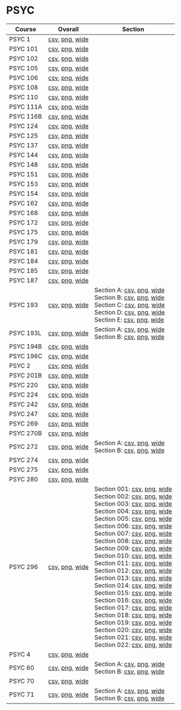 # PSYC

| Course | Overall | Section |
| ------ | ------- | ------- |
| PSYC 1 | [csv](https://github.com/UCSD-Historical-Enrollment-Data/2025Winter/blob/main/overall/PSYC%201.csv), [png](https://raw.githubusercontent.com/UCSD-Historical-Enrollment-Data/2025Winter/main/plot_overall/PSYC%201.png), [wide](https://raw.githubusercontent.com/UCSD-Historical-Enrollment-Data/2025Winter/main/plot_overall_wide/PSYC%201.png) |  |
| PSYC 101 | [csv](https://github.com/UCSD-Historical-Enrollment-Data/2025Winter/blob/main/overall/PSYC%20101.csv), [png](https://raw.githubusercontent.com/UCSD-Historical-Enrollment-Data/2025Winter/main/plot_overall/PSYC%20101.png), [wide](https://raw.githubusercontent.com/UCSD-Historical-Enrollment-Data/2025Winter/main/plot_overall_wide/PSYC%20101.png) |  |
| PSYC 102 | [csv](https://github.com/UCSD-Historical-Enrollment-Data/2025Winter/blob/main/overall/PSYC%20102.csv), [png](https://raw.githubusercontent.com/UCSD-Historical-Enrollment-Data/2025Winter/main/plot_overall/PSYC%20102.png), [wide](https://raw.githubusercontent.com/UCSD-Historical-Enrollment-Data/2025Winter/main/plot_overall_wide/PSYC%20102.png) |  |
| PSYC 105 | [csv](https://github.com/UCSD-Historical-Enrollment-Data/2025Winter/blob/main/overall/PSYC%20105.csv), [png](https://raw.githubusercontent.com/UCSD-Historical-Enrollment-Data/2025Winter/main/plot_overall/PSYC%20105.png), [wide](https://raw.githubusercontent.com/UCSD-Historical-Enrollment-Data/2025Winter/main/plot_overall_wide/PSYC%20105.png) |  |
| PSYC 106 | [csv](https://github.com/UCSD-Historical-Enrollment-Data/2025Winter/blob/main/overall/PSYC%20106.csv), [png](https://raw.githubusercontent.com/UCSD-Historical-Enrollment-Data/2025Winter/main/plot_overall/PSYC%20106.png), [wide](https://raw.githubusercontent.com/UCSD-Historical-Enrollment-Data/2025Winter/main/plot_overall_wide/PSYC%20106.png) |  |
| PSYC 108 | [csv](https://github.com/UCSD-Historical-Enrollment-Data/2025Winter/blob/main/overall/PSYC%20108.csv), [png](https://raw.githubusercontent.com/UCSD-Historical-Enrollment-Data/2025Winter/main/plot_overall/PSYC%20108.png), [wide](https://raw.githubusercontent.com/UCSD-Historical-Enrollment-Data/2025Winter/main/plot_overall_wide/PSYC%20108.png) |  |
| PSYC 110 | [csv](https://github.com/UCSD-Historical-Enrollment-Data/2025Winter/blob/main/overall/PSYC%20110.csv), [png](https://raw.githubusercontent.com/UCSD-Historical-Enrollment-Data/2025Winter/main/plot_overall/PSYC%20110.png), [wide](https://raw.githubusercontent.com/UCSD-Historical-Enrollment-Data/2025Winter/main/plot_overall_wide/PSYC%20110.png) |  |
| PSYC 111A | [csv](https://github.com/UCSD-Historical-Enrollment-Data/2025Winter/blob/main/overall/PSYC%20111A.csv), [png](https://raw.githubusercontent.com/UCSD-Historical-Enrollment-Data/2025Winter/main/plot_overall/PSYC%20111A.png), [wide](https://raw.githubusercontent.com/UCSD-Historical-Enrollment-Data/2025Winter/main/plot_overall_wide/PSYC%20111A.png) |  |
| PSYC 116B | [csv](https://github.com/UCSD-Historical-Enrollment-Data/2025Winter/blob/main/overall/PSYC%20116B.csv), [png](https://raw.githubusercontent.com/UCSD-Historical-Enrollment-Data/2025Winter/main/plot_overall/PSYC%20116B.png), [wide](https://raw.githubusercontent.com/UCSD-Historical-Enrollment-Data/2025Winter/main/plot_overall_wide/PSYC%20116B.png) |  |
| PSYC 124 | [csv](https://github.com/UCSD-Historical-Enrollment-Data/2025Winter/blob/main/overall/PSYC%20124.csv), [png](https://raw.githubusercontent.com/UCSD-Historical-Enrollment-Data/2025Winter/main/plot_overall/PSYC%20124.png), [wide](https://raw.githubusercontent.com/UCSD-Historical-Enrollment-Data/2025Winter/main/plot_overall_wide/PSYC%20124.png) |  |
| PSYC 125 | [csv](https://github.com/UCSD-Historical-Enrollment-Data/2025Winter/blob/main/overall/PSYC%20125.csv), [png](https://raw.githubusercontent.com/UCSD-Historical-Enrollment-Data/2025Winter/main/plot_overall/PSYC%20125.png), [wide](https://raw.githubusercontent.com/UCSD-Historical-Enrollment-Data/2025Winter/main/plot_overall_wide/PSYC%20125.png) |  |
| PSYC 137 | [csv](https://github.com/UCSD-Historical-Enrollment-Data/2025Winter/blob/main/overall/PSYC%20137.csv), [png](https://raw.githubusercontent.com/UCSD-Historical-Enrollment-Data/2025Winter/main/plot_overall/PSYC%20137.png), [wide](https://raw.githubusercontent.com/UCSD-Historical-Enrollment-Data/2025Winter/main/plot_overall_wide/PSYC%20137.png) |  |
| PSYC 144 | [csv](https://github.com/UCSD-Historical-Enrollment-Data/2025Winter/blob/main/overall/PSYC%20144.csv), [png](https://raw.githubusercontent.com/UCSD-Historical-Enrollment-Data/2025Winter/main/plot_overall/PSYC%20144.png), [wide](https://raw.githubusercontent.com/UCSD-Historical-Enrollment-Data/2025Winter/main/plot_overall_wide/PSYC%20144.png) |  |
| PSYC 148 | [csv](https://github.com/UCSD-Historical-Enrollment-Data/2025Winter/blob/main/overall/PSYC%20148.csv), [png](https://raw.githubusercontent.com/UCSD-Historical-Enrollment-Data/2025Winter/main/plot_overall/PSYC%20148.png), [wide](https://raw.githubusercontent.com/UCSD-Historical-Enrollment-Data/2025Winter/main/plot_overall_wide/PSYC%20148.png) |  |
| PSYC 151 | [csv](https://github.com/UCSD-Historical-Enrollment-Data/2025Winter/blob/main/overall/PSYC%20151.csv), [png](https://raw.githubusercontent.com/UCSD-Historical-Enrollment-Data/2025Winter/main/plot_overall/PSYC%20151.png), [wide](https://raw.githubusercontent.com/UCSD-Historical-Enrollment-Data/2025Winter/main/plot_overall_wide/PSYC%20151.png) |  |
| PSYC 153 | [csv](https://github.com/UCSD-Historical-Enrollment-Data/2025Winter/blob/main/overall/PSYC%20153.csv), [png](https://raw.githubusercontent.com/UCSD-Historical-Enrollment-Data/2025Winter/main/plot_overall/PSYC%20153.png), [wide](https://raw.githubusercontent.com/UCSD-Historical-Enrollment-Data/2025Winter/main/plot_overall_wide/PSYC%20153.png) |  |
| PSYC 154 | [csv](https://github.com/UCSD-Historical-Enrollment-Data/2025Winter/blob/main/overall/PSYC%20154.csv), [png](https://raw.githubusercontent.com/UCSD-Historical-Enrollment-Data/2025Winter/main/plot_overall/PSYC%20154.png), [wide](https://raw.githubusercontent.com/UCSD-Historical-Enrollment-Data/2025Winter/main/plot_overall_wide/PSYC%20154.png) |  |
| PSYC 162 | [csv](https://github.com/UCSD-Historical-Enrollment-Data/2025Winter/blob/main/overall/PSYC%20162.csv), [png](https://raw.githubusercontent.com/UCSD-Historical-Enrollment-Data/2025Winter/main/plot_overall/PSYC%20162.png), [wide](https://raw.githubusercontent.com/UCSD-Historical-Enrollment-Data/2025Winter/main/plot_overall_wide/PSYC%20162.png) |  |
| PSYC 168 | [csv](https://github.com/UCSD-Historical-Enrollment-Data/2025Winter/blob/main/overall/PSYC%20168.csv), [png](https://raw.githubusercontent.com/UCSD-Historical-Enrollment-Data/2025Winter/main/plot_overall/PSYC%20168.png), [wide](https://raw.githubusercontent.com/UCSD-Historical-Enrollment-Data/2025Winter/main/plot_overall_wide/PSYC%20168.png) |  |
| PSYC 172 | [csv](https://github.com/UCSD-Historical-Enrollment-Data/2025Winter/blob/main/overall/PSYC%20172.csv), [png](https://raw.githubusercontent.com/UCSD-Historical-Enrollment-Data/2025Winter/main/plot_overall/PSYC%20172.png), [wide](https://raw.githubusercontent.com/UCSD-Historical-Enrollment-Data/2025Winter/main/plot_overall_wide/PSYC%20172.png) |  |
| PSYC 175 | [csv](https://github.com/UCSD-Historical-Enrollment-Data/2025Winter/blob/main/overall/PSYC%20175.csv), [png](https://raw.githubusercontent.com/UCSD-Historical-Enrollment-Data/2025Winter/main/plot_overall/PSYC%20175.png), [wide](https://raw.githubusercontent.com/UCSD-Historical-Enrollment-Data/2025Winter/main/plot_overall_wide/PSYC%20175.png) |  |
| PSYC 179 | [csv](https://github.com/UCSD-Historical-Enrollment-Data/2025Winter/blob/main/overall/PSYC%20179.csv), [png](https://raw.githubusercontent.com/UCSD-Historical-Enrollment-Data/2025Winter/main/plot_overall/PSYC%20179.png), [wide](https://raw.githubusercontent.com/UCSD-Historical-Enrollment-Data/2025Winter/main/plot_overall_wide/PSYC%20179.png) |  |
| PSYC 181 | [csv](https://github.com/UCSD-Historical-Enrollment-Data/2025Winter/blob/main/overall/PSYC%20181.csv), [png](https://raw.githubusercontent.com/UCSD-Historical-Enrollment-Data/2025Winter/main/plot_overall/PSYC%20181.png), [wide](https://raw.githubusercontent.com/UCSD-Historical-Enrollment-Data/2025Winter/main/plot_overall_wide/PSYC%20181.png) |  |
| PSYC 184 | [csv](https://github.com/UCSD-Historical-Enrollment-Data/2025Winter/blob/main/overall/PSYC%20184.csv), [png](https://raw.githubusercontent.com/UCSD-Historical-Enrollment-Data/2025Winter/main/plot_overall/PSYC%20184.png), [wide](https://raw.githubusercontent.com/UCSD-Historical-Enrollment-Data/2025Winter/main/plot_overall_wide/PSYC%20184.png) |  |
| PSYC 185 | [csv](https://github.com/UCSD-Historical-Enrollment-Data/2025Winter/blob/main/overall/PSYC%20185.csv), [png](https://raw.githubusercontent.com/UCSD-Historical-Enrollment-Data/2025Winter/main/plot_overall/PSYC%20185.png), [wide](https://raw.githubusercontent.com/UCSD-Historical-Enrollment-Data/2025Winter/main/plot_overall_wide/PSYC%20185.png) |  |
| PSYC 187 | [csv](https://github.com/UCSD-Historical-Enrollment-Data/2025Winter/blob/main/overall/PSYC%20187.csv), [png](https://raw.githubusercontent.com/UCSD-Historical-Enrollment-Data/2025Winter/main/plot_overall/PSYC%20187.png), [wide](https://raw.githubusercontent.com/UCSD-Historical-Enrollment-Data/2025Winter/main/plot_overall_wide/PSYC%20187.png) |  |
| PSYC 193 | [csv](https://github.com/UCSD-Historical-Enrollment-Data/2025Winter/blob/main/overall/PSYC%20193.csv), [png](https://raw.githubusercontent.com/UCSD-Historical-Enrollment-Data/2025Winter/main/plot_overall/PSYC%20193.png), [wide](https://raw.githubusercontent.com/UCSD-Historical-Enrollment-Data/2025Winter/main/plot_overall_wide/PSYC%20193.png) | Section A: [csv](https://github.com/UCSD-Historical-Enrollment-Data/2025Winter/blob/main/section/PSYC%20193_A.csv), [png](https://raw.githubusercontent.com/UCSD-Historical-Enrollment-Data/2025Winter/main/plot_section/PSYC%20193_A.png), [wide](https://raw.githubusercontent.com/UCSD-Historical-Enrollment-Data/2025Winter/main/plot_section_wide/PSYC%20193_A.png)<br>Section B: [csv](https://github.com/UCSD-Historical-Enrollment-Data/2025Winter/blob/main/section/PSYC%20193_B.csv), [png](https://raw.githubusercontent.com/UCSD-Historical-Enrollment-Data/2025Winter/main/plot_section/PSYC%20193_B.png), [wide](https://raw.githubusercontent.com/UCSD-Historical-Enrollment-Data/2025Winter/main/plot_section_wide/PSYC%20193_B.png)<br>Section C: [csv](https://github.com/UCSD-Historical-Enrollment-Data/2025Winter/blob/main/section/PSYC%20193_C.csv), [png](https://raw.githubusercontent.com/UCSD-Historical-Enrollment-Data/2025Winter/main/plot_section/PSYC%20193_C.png), [wide](https://raw.githubusercontent.com/UCSD-Historical-Enrollment-Data/2025Winter/main/plot_section_wide/PSYC%20193_C.png)<br>Section D: [csv](https://github.com/UCSD-Historical-Enrollment-Data/2025Winter/blob/main/section/PSYC%20193_D.csv), [png](https://raw.githubusercontent.com/UCSD-Historical-Enrollment-Data/2025Winter/main/plot_section/PSYC%20193_D.png), [wide](https://raw.githubusercontent.com/UCSD-Historical-Enrollment-Data/2025Winter/main/plot_section_wide/PSYC%20193_D.png)<br>Section E: [csv](https://github.com/UCSD-Historical-Enrollment-Data/2025Winter/blob/main/section/PSYC%20193_E.csv), [png](https://raw.githubusercontent.com/UCSD-Historical-Enrollment-Data/2025Winter/main/plot_section/PSYC%20193_E.png), [wide](https://raw.githubusercontent.com/UCSD-Historical-Enrollment-Data/2025Winter/main/plot_section_wide/PSYC%20193_E.png) |
| PSYC 193L | [csv](https://github.com/UCSD-Historical-Enrollment-Data/2025Winter/blob/main/overall/PSYC%20193L.csv), [png](https://raw.githubusercontent.com/UCSD-Historical-Enrollment-Data/2025Winter/main/plot_overall/PSYC%20193L.png), [wide](https://raw.githubusercontent.com/UCSD-Historical-Enrollment-Data/2025Winter/main/plot_overall_wide/PSYC%20193L.png) | Section A: [csv](https://github.com/UCSD-Historical-Enrollment-Data/2025Winter/blob/main/section/PSYC%20193L_A.csv), [png](https://raw.githubusercontent.com/UCSD-Historical-Enrollment-Data/2025Winter/main/plot_section/PSYC%20193L_A.png), [wide](https://raw.githubusercontent.com/UCSD-Historical-Enrollment-Data/2025Winter/main/plot_section_wide/PSYC%20193L_A.png)<br>Section B: [csv](https://github.com/UCSD-Historical-Enrollment-Data/2025Winter/blob/main/section/PSYC%20193L_B.csv), [png](https://raw.githubusercontent.com/UCSD-Historical-Enrollment-Data/2025Winter/main/plot_section/PSYC%20193L_B.png), [wide](https://raw.githubusercontent.com/UCSD-Historical-Enrollment-Data/2025Winter/main/plot_section_wide/PSYC%20193L_B.png) |
| PSYC 194B | [csv](https://github.com/UCSD-Historical-Enrollment-Data/2025Winter/blob/main/overall/PSYC%20194B.csv), [png](https://raw.githubusercontent.com/UCSD-Historical-Enrollment-Data/2025Winter/main/plot_overall/PSYC%20194B.png), [wide](https://raw.githubusercontent.com/UCSD-Historical-Enrollment-Data/2025Winter/main/plot_overall_wide/PSYC%20194B.png) |  |
| PSYC 196C | [csv](https://github.com/UCSD-Historical-Enrollment-Data/2025Winter/blob/main/overall/PSYC%20196C.csv), [png](https://raw.githubusercontent.com/UCSD-Historical-Enrollment-Data/2025Winter/main/plot_overall/PSYC%20196C.png), [wide](https://raw.githubusercontent.com/UCSD-Historical-Enrollment-Data/2025Winter/main/plot_overall_wide/PSYC%20196C.png) |  |
| PSYC 2 | [csv](https://github.com/UCSD-Historical-Enrollment-Data/2025Winter/blob/main/overall/PSYC%202.csv), [png](https://raw.githubusercontent.com/UCSD-Historical-Enrollment-Data/2025Winter/main/plot_overall/PSYC%202.png), [wide](https://raw.githubusercontent.com/UCSD-Historical-Enrollment-Data/2025Winter/main/plot_overall_wide/PSYC%202.png) |  |
| PSYC 201B | [csv](https://github.com/UCSD-Historical-Enrollment-Data/2025Winter/blob/main/overall/PSYC%20201B.csv), [png](https://raw.githubusercontent.com/UCSD-Historical-Enrollment-Data/2025Winter/main/plot_overall/PSYC%20201B.png), [wide](https://raw.githubusercontent.com/UCSD-Historical-Enrollment-Data/2025Winter/main/plot_overall_wide/PSYC%20201B.png) |  |
| PSYC 220 | [csv](https://github.com/UCSD-Historical-Enrollment-Data/2025Winter/blob/main/overall/PSYC%20220.csv), [png](https://raw.githubusercontent.com/UCSD-Historical-Enrollment-Data/2025Winter/main/plot_overall/PSYC%20220.png), [wide](https://raw.githubusercontent.com/UCSD-Historical-Enrollment-Data/2025Winter/main/plot_overall_wide/PSYC%20220.png) |  |
| PSYC 224 | [csv](https://github.com/UCSD-Historical-Enrollment-Data/2025Winter/blob/main/overall/PSYC%20224.csv), [png](https://raw.githubusercontent.com/UCSD-Historical-Enrollment-Data/2025Winter/main/plot_overall/PSYC%20224.png), [wide](https://raw.githubusercontent.com/UCSD-Historical-Enrollment-Data/2025Winter/main/plot_overall_wide/PSYC%20224.png) |  |
| PSYC 242 | [csv](https://github.com/UCSD-Historical-Enrollment-Data/2025Winter/blob/main/overall/PSYC%20242.csv), [png](https://raw.githubusercontent.com/UCSD-Historical-Enrollment-Data/2025Winter/main/plot_overall/PSYC%20242.png), [wide](https://raw.githubusercontent.com/UCSD-Historical-Enrollment-Data/2025Winter/main/plot_overall_wide/PSYC%20242.png) |  |
| PSYC 247 | [csv](https://github.com/UCSD-Historical-Enrollment-Data/2025Winter/blob/main/overall/PSYC%20247.csv), [png](https://raw.githubusercontent.com/UCSD-Historical-Enrollment-Data/2025Winter/main/plot_overall/PSYC%20247.png), [wide](https://raw.githubusercontent.com/UCSD-Historical-Enrollment-Data/2025Winter/main/plot_overall_wide/PSYC%20247.png) |  |
| PSYC 269 | [csv](https://github.com/UCSD-Historical-Enrollment-Data/2025Winter/blob/main/overall/PSYC%20269.csv), [png](https://raw.githubusercontent.com/UCSD-Historical-Enrollment-Data/2025Winter/main/plot_overall/PSYC%20269.png), [wide](https://raw.githubusercontent.com/UCSD-Historical-Enrollment-Data/2025Winter/main/plot_overall_wide/PSYC%20269.png) |  |
| PSYC 270B | [csv](https://github.com/UCSD-Historical-Enrollment-Data/2025Winter/blob/main/overall/PSYC%20270B.csv), [png](https://raw.githubusercontent.com/UCSD-Historical-Enrollment-Data/2025Winter/main/plot_overall/PSYC%20270B.png), [wide](https://raw.githubusercontent.com/UCSD-Historical-Enrollment-Data/2025Winter/main/plot_overall_wide/PSYC%20270B.png) |  |
| PSYC 272 | [csv](https://github.com/UCSD-Historical-Enrollment-Data/2025Winter/blob/main/overall/PSYC%20272.csv), [png](https://raw.githubusercontent.com/UCSD-Historical-Enrollment-Data/2025Winter/main/plot_overall/PSYC%20272.png), [wide](https://raw.githubusercontent.com/UCSD-Historical-Enrollment-Data/2025Winter/main/plot_overall_wide/PSYC%20272.png) | Section A: [csv](https://github.com/UCSD-Historical-Enrollment-Data/2025Winter/blob/main/section/PSYC%20272_A.csv), [png](https://raw.githubusercontent.com/UCSD-Historical-Enrollment-Data/2025Winter/main/plot_section/PSYC%20272_A.png), [wide](https://raw.githubusercontent.com/UCSD-Historical-Enrollment-Data/2025Winter/main/plot_section_wide/PSYC%20272_A.png)<br>Section B: [csv](https://github.com/UCSD-Historical-Enrollment-Data/2025Winter/blob/main/section/PSYC%20272_B.csv), [png](https://raw.githubusercontent.com/UCSD-Historical-Enrollment-Data/2025Winter/main/plot_section/PSYC%20272_B.png), [wide](https://raw.githubusercontent.com/UCSD-Historical-Enrollment-Data/2025Winter/main/plot_section_wide/PSYC%20272_B.png) |
| PSYC 274 | [csv](https://github.com/UCSD-Historical-Enrollment-Data/2025Winter/blob/main/overall/PSYC%20274.csv), [png](https://raw.githubusercontent.com/UCSD-Historical-Enrollment-Data/2025Winter/main/plot_overall/PSYC%20274.png), [wide](https://raw.githubusercontent.com/UCSD-Historical-Enrollment-Data/2025Winter/main/plot_overall_wide/PSYC%20274.png) |  |
| PSYC 275 | [csv](https://github.com/UCSD-Historical-Enrollment-Data/2025Winter/blob/main/overall/PSYC%20275.csv), [png](https://raw.githubusercontent.com/UCSD-Historical-Enrollment-Data/2025Winter/main/plot_overall/PSYC%20275.png), [wide](https://raw.githubusercontent.com/UCSD-Historical-Enrollment-Data/2025Winter/main/plot_overall_wide/PSYC%20275.png) |  |
| PSYC 280 | [csv](https://github.com/UCSD-Historical-Enrollment-Data/2025Winter/blob/main/overall/PSYC%20280.csv), [png](https://raw.githubusercontent.com/UCSD-Historical-Enrollment-Data/2025Winter/main/plot_overall/PSYC%20280.png), [wide](https://raw.githubusercontent.com/UCSD-Historical-Enrollment-Data/2025Winter/main/plot_overall_wide/PSYC%20280.png) |  |
| PSYC 296 | [csv](https://github.com/UCSD-Historical-Enrollment-Data/2025Winter/blob/main/overall/PSYC%20296.csv), [png](https://raw.githubusercontent.com/UCSD-Historical-Enrollment-Data/2025Winter/main/plot_overall/PSYC%20296.png), [wide](https://raw.githubusercontent.com/UCSD-Historical-Enrollment-Data/2025Winter/main/plot_overall_wide/PSYC%20296.png) | Section 001: [csv](https://github.com/UCSD-Historical-Enrollment-Data/2025Winter/blob/main/section/PSYC%20296_001.csv), [png](https://raw.githubusercontent.com/UCSD-Historical-Enrollment-Data/2025Winter/main/plot_section/PSYC%20296_001.png), [wide](https://raw.githubusercontent.com/UCSD-Historical-Enrollment-Data/2025Winter/main/plot_section_wide/PSYC%20296_001.png)<br>Section 002: [csv](https://github.com/UCSD-Historical-Enrollment-Data/2025Winter/blob/main/section/PSYC%20296_002.csv), [png](https://raw.githubusercontent.com/UCSD-Historical-Enrollment-Data/2025Winter/main/plot_section/PSYC%20296_002.png), [wide](https://raw.githubusercontent.com/UCSD-Historical-Enrollment-Data/2025Winter/main/plot_section_wide/PSYC%20296_002.png)<br>Section 003: [csv](https://github.com/UCSD-Historical-Enrollment-Data/2025Winter/blob/main/section/PSYC%20296_003.csv), [png](https://raw.githubusercontent.com/UCSD-Historical-Enrollment-Data/2025Winter/main/plot_section/PSYC%20296_003.png), [wide](https://raw.githubusercontent.com/UCSD-Historical-Enrollment-Data/2025Winter/main/plot_section_wide/PSYC%20296_003.png)<br>Section 004: [csv](https://github.com/UCSD-Historical-Enrollment-Data/2025Winter/blob/main/section/PSYC%20296_004.csv), [png](https://raw.githubusercontent.com/UCSD-Historical-Enrollment-Data/2025Winter/main/plot_section/PSYC%20296_004.png), [wide](https://raw.githubusercontent.com/UCSD-Historical-Enrollment-Data/2025Winter/main/plot_section_wide/PSYC%20296_004.png)<br>Section 005: [csv](https://github.com/UCSD-Historical-Enrollment-Data/2025Winter/blob/main/section/PSYC%20296_005.csv), [png](https://raw.githubusercontent.com/UCSD-Historical-Enrollment-Data/2025Winter/main/plot_section/PSYC%20296_005.png), [wide](https://raw.githubusercontent.com/UCSD-Historical-Enrollment-Data/2025Winter/main/plot_section_wide/PSYC%20296_005.png)<br>Section 006: [csv](https://github.com/UCSD-Historical-Enrollment-Data/2025Winter/blob/main/section/PSYC%20296_006.csv), [png](https://raw.githubusercontent.com/UCSD-Historical-Enrollment-Data/2025Winter/main/plot_section/PSYC%20296_006.png), [wide](https://raw.githubusercontent.com/UCSD-Historical-Enrollment-Data/2025Winter/main/plot_section_wide/PSYC%20296_006.png)<br>Section 007: [csv](https://github.com/UCSD-Historical-Enrollment-Data/2025Winter/blob/main/section/PSYC%20296_007.csv), [png](https://raw.githubusercontent.com/UCSD-Historical-Enrollment-Data/2025Winter/main/plot_section/PSYC%20296_007.png), [wide](https://raw.githubusercontent.com/UCSD-Historical-Enrollment-Data/2025Winter/main/plot_section_wide/PSYC%20296_007.png)<br>Section 008: [csv](https://github.com/UCSD-Historical-Enrollment-Data/2025Winter/blob/main/section/PSYC%20296_008.csv), [png](https://raw.githubusercontent.com/UCSD-Historical-Enrollment-Data/2025Winter/main/plot_section/PSYC%20296_008.png), [wide](https://raw.githubusercontent.com/UCSD-Historical-Enrollment-Data/2025Winter/main/plot_section_wide/PSYC%20296_008.png)<br>Section 009: [csv](https://github.com/UCSD-Historical-Enrollment-Data/2025Winter/blob/main/section/PSYC%20296_009.csv), [png](https://raw.githubusercontent.com/UCSD-Historical-Enrollment-Data/2025Winter/main/plot_section/PSYC%20296_009.png), [wide](https://raw.githubusercontent.com/UCSD-Historical-Enrollment-Data/2025Winter/main/plot_section_wide/PSYC%20296_009.png)<br>Section 010: [csv](https://github.com/UCSD-Historical-Enrollment-Data/2025Winter/blob/main/section/PSYC%20296_010.csv), [png](https://raw.githubusercontent.com/UCSD-Historical-Enrollment-Data/2025Winter/main/plot_section/PSYC%20296_010.png), [wide](https://raw.githubusercontent.com/UCSD-Historical-Enrollment-Data/2025Winter/main/plot_section_wide/PSYC%20296_010.png)<br>Section 011: [csv](https://github.com/UCSD-Historical-Enrollment-Data/2025Winter/blob/main/section/PSYC%20296_011.csv), [png](https://raw.githubusercontent.com/UCSD-Historical-Enrollment-Data/2025Winter/main/plot_section/PSYC%20296_011.png), [wide](https://raw.githubusercontent.com/UCSD-Historical-Enrollment-Data/2025Winter/main/plot_section_wide/PSYC%20296_011.png)<br>Section 012: [csv](https://github.com/UCSD-Historical-Enrollment-Data/2025Winter/blob/main/section/PSYC%20296_012.csv), [png](https://raw.githubusercontent.com/UCSD-Historical-Enrollment-Data/2025Winter/main/plot_section/PSYC%20296_012.png), [wide](https://raw.githubusercontent.com/UCSD-Historical-Enrollment-Data/2025Winter/main/plot_section_wide/PSYC%20296_012.png)<br>Section 013: [csv](https://github.com/UCSD-Historical-Enrollment-Data/2025Winter/blob/main/section/PSYC%20296_013.csv), [png](https://raw.githubusercontent.com/UCSD-Historical-Enrollment-Data/2025Winter/main/plot_section/PSYC%20296_013.png), [wide](https://raw.githubusercontent.com/UCSD-Historical-Enrollment-Data/2025Winter/main/plot_section_wide/PSYC%20296_013.png)<br>Section 014: [csv](https://github.com/UCSD-Historical-Enrollment-Data/2025Winter/blob/main/section/PSYC%20296_014.csv), [png](https://raw.githubusercontent.com/UCSD-Historical-Enrollment-Data/2025Winter/main/plot_section/PSYC%20296_014.png), [wide](https://raw.githubusercontent.com/UCSD-Historical-Enrollment-Data/2025Winter/main/plot_section_wide/PSYC%20296_014.png)<br>Section 015: [csv](https://github.com/UCSD-Historical-Enrollment-Data/2025Winter/blob/main/section/PSYC%20296_015.csv), [png](https://raw.githubusercontent.com/UCSD-Historical-Enrollment-Data/2025Winter/main/plot_section/PSYC%20296_015.png), [wide](https://raw.githubusercontent.com/UCSD-Historical-Enrollment-Data/2025Winter/main/plot_section_wide/PSYC%20296_015.png)<br>Section 016: [csv](https://github.com/UCSD-Historical-Enrollment-Data/2025Winter/blob/main/section/PSYC%20296_016.csv), [png](https://raw.githubusercontent.com/UCSD-Historical-Enrollment-Data/2025Winter/main/plot_section/PSYC%20296_016.png), [wide](https://raw.githubusercontent.com/UCSD-Historical-Enrollment-Data/2025Winter/main/plot_section_wide/PSYC%20296_016.png)<br>Section 017: [csv](https://github.com/UCSD-Historical-Enrollment-Data/2025Winter/blob/main/section/PSYC%20296_017.csv), [png](https://raw.githubusercontent.com/UCSD-Historical-Enrollment-Data/2025Winter/main/plot_section/PSYC%20296_017.png), [wide](https://raw.githubusercontent.com/UCSD-Historical-Enrollment-Data/2025Winter/main/plot_section_wide/PSYC%20296_017.png)<br>Section 018: [csv](https://github.com/UCSD-Historical-Enrollment-Data/2025Winter/blob/main/section/PSYC%20296_018.csv), [png](https://raw.githubusercontent.com/UCSD-Historical-Enrollment-Data/2025Winter/main/plot_section/PSYC%20296_018.png), [wide](https://raw.githubusercontent.com/UCSD-Historical-Enrollment-Data/2025Winter/main/plot_section_wide/PSYC%20296_018.png)<br>Section 019: [csv](https://github.com/UCSD-Historical-Enrollment-Data/2025Winter/blob/main/section/PSYC%20296_019.csv), [png](https://raw.githubusercontent.com/UCSD-Historical-Enrollment-Data/2025Winter/main/plot_section/PSYC%20296_019.png), [wide](https://raw.githubusercontent.com/UCSD-Historical-Enrollment-Data/2025Winter/main/plot_section_wide/PSYC%20296_019.png)<br>Section 020: [csv](https://github.com/UCSD-Historical-Enrollment-Data/2025Winter/blob/main/section/PSYC%20296_020.csv), [png](https://raw.githubusercontent.com/UCSD-Historical-Enrollment-Data/2025Winter/main/plot_section/PSYC%20296_020.png), [wide](https://raw.githubusercontent.com/UCSD-Historical-Enrollment-Data/2025Winter/main/plot_section_wide/PSYC%20296_020.png)<br>Section 021: [csv](https://github.com/UCSD-Historical-Enrollment-Data/2025Winter/blob/main/section/PSYC%20296_021.csv), [png](https://raw.githubusercontent.com/UCSD-Historical-Enrollment-Data/2025Winter/main/plot_section/PSYC%20296_021.png), [wide](https://raw.githubusercontent.com/UCSD-Historical-Enrollment-Data/2025Winter/main/plot_section_wide/PSYC%20296_021.png)<br>Section 022: [csv](https://github.com/UCSD-Historical-Enrollment-Data/2025Winter/blob/main/section/PSYC%20296_022.csv), [png](https://raw.githubusercontent.com/UCSD-Historical-Enrollment-Data/2025Winter/main/plot_section/PSYC%20296_022.png), [wide](https://raw.githubusercontent.com/UCSD-Historical-Enrollment-Data/2025Winter/main/plot_section_wide/PSYC%20296_022.png) |
| PSYC 4 | [csv](https://github.com/UCSD-Historical-Enrollment-Data/2025Winter/blob/main/overall/PSYC%204.csv), [png](https://raw.githubusercontent.com/UCSD-Historical-Enrollment-Data/2025Winter/main/plot_overall/PSYC%204.png), [wide](https://raw.githubusercontent.com/UCSD-Historical-Enrollment-Data/2025Winter/main/plot_overall_wide/PSYC%204.png) |  |
| PSYC 60 | [csv](https://github.com/UCSD-Historical-Enrollment-Data/2025Winter/blob/main/overall/PSYC%2060.csv), [png](https://raw.githubusercontent.com/UCSD-Historical-Enrollment-Data/2025Winter/main/plot_overall/PSYC%2060.png), [wide](https://raw.githubusercontent.com/UCSD-Historical-Enrollment-Data/2025Winter/main/plot_overall_wide/PSYC%2060.png) | Section A: [csv](https://github.com/UCSD-Historical-Enrollment-Data/2025Winter/blob/main/section/PSYC%2060_A.csv), [png](https://raw.githubusercontent.com/UCSD-Historical-Enrollment-Data/2025Winter/main/plot_section/PSYC%2060_A.png), [wide](https://raw.githubusercontent.com/UCSD-Historical-Enrollment-Data/2025Winter/main/plot_section_wide/PSYC%2060_A.png)<br>Section B: [csv](https://github.com/UCSD-Historical-Enrollment-Data/2025Winter/blob/main/section/PSYC%2060_B.csv), [png](https://raw.githubusercontent.com/UCSD-Historical-Enrollment-Data/2025Winter/main/plot_section/PSYC%2060_B.png), [wide](https://raw.githubusercontent.com/UCSD-Historical-Enrollment-Data/2025Winter/main/plot_section_wide/PSYC%2060_B.png) |
| PSYC 70 | [csv](https://github.com/UCSD-Historical-Enrollment-Data/2025Winter/blob/main/overall/PSYC%2070.csv), [png](https://raw.githubusercontent.com/UCSD-Historical-Enrollment-Data/2025Winter/main/plot_overall/PSYC%2070.png), [wide](https://raw.githubusercontent.com/UCSD-Historical-Enrollment-Data/2025Winter/main/plot_overall_wide/PSYC%2070.png) |  |
| PSYC 71 | [csv](https://github.com/UCSD-Historical-Enrollment-Data/2025Winter/blob/main/overall/PSYC%2071.csv), [png](https://raw.githubusercontent.com/UCSD-Historical-Enrollment-Data/2025Winter/main/plot_overall/PSYC%2071.png), [wide](https://raw.githubusercontent.com/UCSD-Historical-Enrollment-Data/2025Winter/main/plot_overall_wide/PSYC%2071.png) | Section A: [csv](https://github.com/UCSD-Historical-Enrollment-Data/2025Winter/blob/main/section/PSYC%2071_A.csv), [png](https://raw.githubusercontent.com/UCSD-Historical-Enrollment-Data/2025Winter/main/plot_section/PSYC%2071_A.png), [wide](https://raw.githubusercontent.com/UCSD-Historical-Enrollment-Data/2025Winter/main/plot_section_wide/PSYC%2071_A.png)<br>Section B: [csv](https://github.com/UCSD-Historical-Enrollment-Data/2025Winter/blob/main/section/PSYC%2071_B.csv), [png](https://raw.githubusercontent.com/UCSD-Historical-Enrollment-Data/2025Winter/main/plot_section/PSYC%2071_B.png), [wide](https://raw.githubusercontent.com/UCSD-Historical-Enrollment-Data/2025Winter/main/plot_section_wide/PSYC%2071_B.png) |
